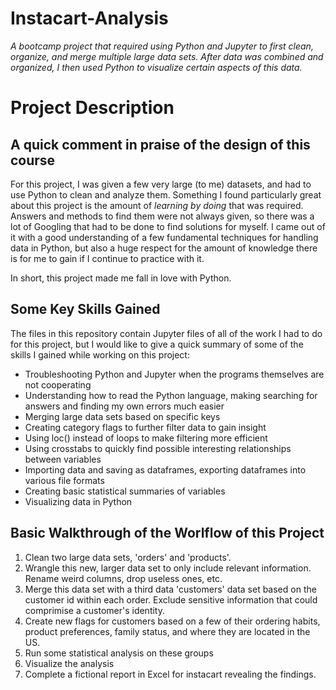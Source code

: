 # Instacart-Analysis
*A bootcamp project that required using Python and Jupyter to first clean, organize, and merge multiple large data sets. After data was combined and organized, I then used Python to visualize certain aspects of this data.*

# Project Description

## A quick comment in praise of the design of this course
For this project, I was given a few very large (to me) datasets, and had to use Python to clean and analyze them. Something I found particularly great about this project is the amount of *learning by doing* that was required. Answers and methods to find them were not always given, so there was a lot of Googling that had to be done to find solutions for myself. I came out of it with a good understanding of a few fundamental techniques for handling data in Python, but also a huge respect for the amount of knowledge there is for me to gain if I continue to practice with it. 

In short, this project made me fall in love with Python.


## Some Key Skills Gained
The files in this repository contain Jupyter files of all of the work I had to do for this project, but I would like to give a quick summary of some of the skills I gained while working on this project:
- Troubleshooting Python and Jupyter when the programs themselves are not cooperating
- Understanding how to read the Python language, making searching for answers and finding my own errors much easier
- Merging large data sets based on specific keys
- Creating category flags to further filter data to gain insight
- Using loc() instead of loops to make filtering more efficient
- Using crosstabs to quickly find possible interesting relationships between variables
- Importing data and saving as dataframes, exporting dataframes into various file formats
- Creating basic statistical summaries of variables
- Visualizing data in Python 


## Basic Walkthrough of the Worlflow of this Project
1. Clean two large data sets, 'orders' and 'products'. 
2. Wrangle this new, larger data set to only include relevant information. Rename weird columns, drop useless ones, etc.
3. Merge this data set with a third data 'customers' data set based on the customer id within each order. Exclude sensitive information that could comprimise a customer's identity.
4. Create new flags for customers based on a few of their ordering habits, product preferences, family status, and where they are located in the US.
5. Run some statistical analysis on these groups
6. Visualize the analysis
7. Complete a fictional report in Excel for instacart revealing the findings.
